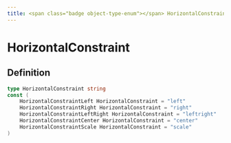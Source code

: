 ```yaml
---
title: <span class="badge object-type-enum"></span> HorizontalConstraint
---
```

# <span class="badge object-type-enum"></span> HorizontalConstraint

## Definition

```go
type HorizontalConstraint string
const (
	HorizontalConstraintLeft HorizontalConstraint = "left"
	HorizontalConstraintRight HorizontalConstraint = "right"
	HorizontalConstraintLeftRight HorizontalConstraint = "leftright"
	HorizontalConstraintCenter HorizontalConstraint = "center"
	HorizontalConstraintScale HorizontalConstraint = "scale"
)

```
